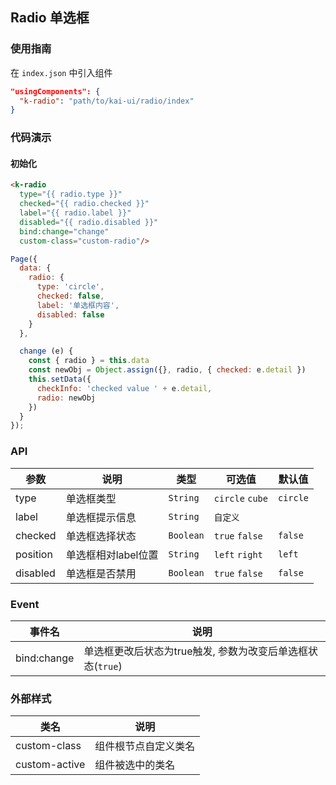 ## Radio 单选框

### 使用指南
在 `index.json` 中引入组件
```json
"usingComponents": {
  "k-radio": "path/to/kai-ui/radio/index"
}
```

### 代码演示

#### 初始化

```html
<k-radio
  type="{{ radio.type }}"
  checked="{{ radio.checked }}"
  label="{{ radio.label }}"
  disabled="{{ radio.disabled }}"
  bind:change="change"
  custom-class="custom-radio"/>
```

```javascript
Page({
  data: {
    radio: {
      type: 'circle',
      checked: false,
      label: '单选框内容',
      disabled: false
    }
  },

  change (e) {
    const { radio } = this.data
    const newObj = Object.assign({}, radio, { checked: e.detail })
    this.setData({
      checkInfo: 'checked value ' + e.detail,
      radio: newObj
    })
  }
});
```

### API

| 参数 | 说明 | 类型 | 可选值 | 默认值 |
|-----------|-----------|-----------|-----------|-------------|
| type | 单选框类型 | `String` | `circle` `cube` | `circle` |
| label | 单选框提示信息 | `String` | `自定义` | ` ` |
| checked | 单选框选择状态 | `Boolean` | `true` `false` | `false` |
| position | 单选框相对label位置 | `String` | `left` `right` | `left` |
| disabled | 单选框是否禁用 | `Boolean` | `true` `false` | `false` |


### Event

| 事件名 | 说明 |
|-----------|-----------|
| bind:change | 单选框更改后状态为true触发, 参数为改变后单选框状态(`true`) |


### 外部样式

| 类名 | 说明 |
|-----------|-----------|
| custom-class | 组件根节点自定义类名 |
| custom-active | 组件被选中的类名 |

